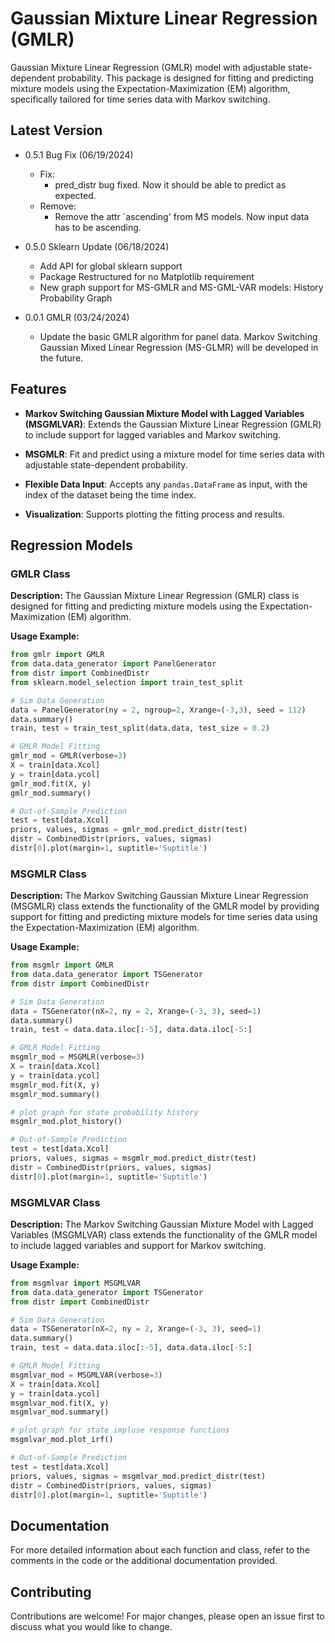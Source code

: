 # Gaussian Mixture Linear Regression (GMLR) 

Gaussian Mixture Linear Regression (GMLR) model with adjustable state-dependent probability. This package is designed for fitting and predicting mixture models using the Expectation-Maximization (EM) algorithm, specifically tailored for time series data with Markov switching. 

## Latest Version

- 0.5.1 Bug Fix (06/19/2024)
  - Fix:
    - pred_distr bug fixed. Now it should be able to predict as expected.
  - Remove:
    - Remove the attr `ascending' from MS models. Now input data has to be ascending.

- 0.5.0 Sklearn Update (06/18/2024)
  - Add API for global sklearn support
  - Package Restructured for no Matplotlib requirement
  - New graph support for MS-GMLR and MS-GML-VAR models: History Probability Graph

- 0.0.1 GMLR (03/24/2024)
  - Update the basic GMLR algorithm for panel data. Markov Switching Gaussian Mixed Linear Regression (MS-GLMR) will be developed in the future.

## Features 

- **Markov Switching Gaussian Mixture Model with Lagged Variables (MSGMLVAR)**: Extends the Gaussian Mixture Linear Regression (GMLR) to include support for lagged variables and Markov switching. 

- **MSGMLR**: Fit and predict using a mixture model for time series data with adjustable state-dependent probability.

- **Flexible Data Input**: Accepts any `pandas.DataFrame` as input, with the index of the dataset being the time index.

- **Visualization**: Supports plotting the fitting process and results.

## Regression Models

### GMLR Class

**Description:** The Gaussian Mixture Linear Regression (GMLR) class is designed for fitting and predicting mixture models using the Expectation-Maximization (EM) algorithm.

**Usage Example:**

```python
from gmlr import GMLR
from data.data_generator import PanelGenerator
from distr import CombinedDistr
from sklearn.model_selection import train_test_split

# Sim Data Generation
data = PanelGenerator(ny = 2, ngroup=2, Xrange=(-3,3), seed = 112)
data.summary()
train, test = train_test_split(data.data, test_size = 0.2)

# GMLR Model Fitting
gmlr_mod = GMLR(verbose=3)
X = train[data.Xcol]
y = train[data.ycol]
gmlr_mod.fit(X, y)
gmlr_mod.summary()

# Out-of-Sample Prediction
test = test[data.Xcol]
priors, values, sigmas = gmlr_mod.predict_distr(test)
distr = CombinedDistr(priors, values, sigmas)
distr[0].plot(margin=1, suptitle='Suptitle')
```

### MSGMLR Class

**Description:** The Markov Switching Gaussian Mixture Linear Regression (MSGMLR) class extends the functionality of the GMLR model by providing support for fitting and predicting mixture models for time series data using the Expectation-Maximization (EM) algorithm.

**Usage Example:**

```python
from msgmlr import GMLR
from data.data_generator import TSGenerator
from distr import CombinedDistr

# Sim Data Generation
data = TSGenerator(nX=2, ny = 2, Xrange=(-3, 3), seed=1)
data.summary()
train, test = data.data.iloc[:-5], data.data.iloc[-5:]

# GMLR Model Fitting
msgmlr_mod = MSGMLR(verbose=3)
X = train[data.Xcol]
y = train[data.ycol]
msgmlr_mod.fit(X, y)
msgmlr_mod.summary()

# plot graph for state probability history
msgmlr_mod.plot_history()

# Out-of-Sample Prediction
test = test[data.Xcol]
priors, values, sigmas = msgmlr_mod.predict_distr(test)
distr = CombinedDistr(priors, values, sigmas)
distr[0].plot(margin=1, suptitle='Suptitle')
```

### MSGMLVAR Class

**Description:** The Markov Switching Gaussian Mixture Model with Lagged Variables (MSGMLVAR) class extends the functionality of the GMLR model to include lagged variables and support for Markov switching.

**Usage Example:**
```python
from msgmlvar import MSGMLVAR
from data.data_generator import TSGenerator
from distr import CombinedDistr

# Sim Data Generation
data = TSGenerator(nX=2, ny = 2, Xrange=(-3, 3), seed=1)
data.summary()
train, test = data.data.iloc[:-5], data.data.iloc[-5:]

# GMLR Model Fitting
msgmlvar_mod = MSGMLVAR(verbose=3)
X = train[data.Xcol]
y = train[data.ycol]
msgmlvar_mod.fit(X, y)
msgmlvar_mod.summary()

# plot graph for state impluse response functions
msgmlvar_mod.plot_irf()

# Out-of-Sample Prediction
test = test[data.Xcol]
priors, values, sigmas = msgmlvar_mod.predict_distr(test)
distr = CombinedDistr(priors, values, sigmas)
distr[0].plot(margin=1, suptitle='Suptitle')
```

## Documentation

For more detailed information about each function and class, refer to the comments in the code or the additional documentation provided.

## Contributing

Contributions are welcome! For major changes, please open an issue first to discuss what you would like to change.
